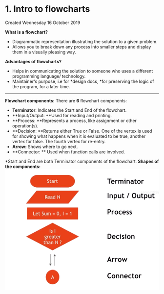 # 1. Intro to flowcharts
Created Wednesday 16 October 2019

**What is a flowchart?**

* Diagrammatic representation illustrating the solution to a given problem.
* Allows you to break down any process into smaller steps and display them in a visually pleasing way.

**Advantages of flowcharts?**

* Helps in communicating the solution to someone who uses a different programming language/ technology.
* Maintainer's purpose, i.e for *design docs, *for preserving the logic of the program, for a later time.


*****

**Flowchart components:**
There are **6** flowchart components:

* **Terminator**: Indicates the Start and End of the flowchart.
* **Input/Output: **Used for reading and printing.
* **Process: **Represents a process, like assignment or other operation(s).
* **Decision: **Returns either True or False. One of the vertex is used for showing what happens when it is evaluated to be true, another vertex for false. The fourth vertex for re-entry.
* **Arrow:** Shows where to go next.
* **Connector: ** Used when function calls are involved. 

*Start and End are both Terminator components of the flowchart.
**Shapes of the components:**
![](./1._Intro_to_flowcharts/1.png)

